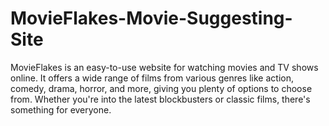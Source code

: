 # MovieFlakes-Movie-Suggesting-Site
MovieFlakes is an easy-to-use website for watching movies and TV shows online. It offers a wide range of films from various genres like action, comedy, drama, horror, and more, giving you plenty of options to choose from. Whether you're into the latest blockbusters or classic films, there's something for everyone.
